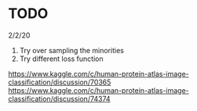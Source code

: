 

# TODO  
2/2/20
1. Try over sampling the minorities
2. Try different loss function


https://www.kaggle.com/c/human-protein-atlas-image-classification/discussion/70365  
https://www.kaggle.com/c/human-protein-atlas-image-classification/discussion/74374


